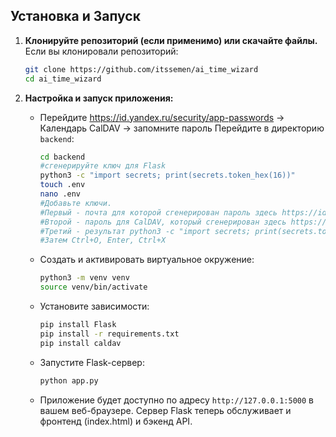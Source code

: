 ## Установка и Запуск

1.  **Клонируйте репозиторий (если применимо) или скачайте файлы.**
    Если вы клонировали репозиторий:
    ```bash
    git clone https://github.com/itssemen/ai_time_wizard
    cd ai_time_wizard
    ```

2.  **Настройка и запуск приложения:**
    *   Перейдите https://id.yandex.ru/security/app-passwords -> Календарь CalDAV -> запомните пароль
        Перейдите в директорию `backend`:
        ```bash
        cd backend
        #сгенерируйте ключ для Flask
        python3 -c "import secrets; print(secrets.token_hex(16))"
        touch .env
        nano .env
        #Добавьте ключи.
        #Первый - почта для которой сгенерирован пароль здесь https://id.yandex.ru/security/app-passwords
        #Второй - пароль для CalDAV, который сгенерирован здесь https://id.yandex.ru/security/app-passwords
        #Третий - результат python3 -c "import secrets; print(secrets.token_hex(16))"
        #Затем Ctrl+O, Enter, Ctrl+X
        
        ```
    *   Создать и активировать виртуальное окружение:
        ```bash
        python3 -m venv venv
        source venv/bin/activate
        ```
    *   Установите зависимости:
        ```bash
        pip install Flask
        pip install -r requirements.txt
        pip install caldav
        ```
    *   Запустите Flask-сервер:
        ```bash
        python app.py
        ```
    *   Приложение будет доступно по адресу `http://127.0.0.1:5000` в вашем веб-браузере. Сервер Flask теперь обслуживает и фронтенд (index.html) и бэкенд API.

